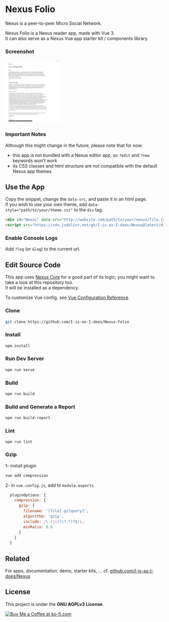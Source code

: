 # Nexus Folio

Nexus is a peer-to-peer Micro Social Network.  

Nexus Folio is a Nexus reader app, made with Vue 3.  
It can also serve as a Nexus Vue app starter kit / components library.  

### Screenshot

<img src="doc/NxFolio-screenshot.png" height="200px" />

### Important Notes

Although this might change in the future, please note that for now:  

- this app is not bundled with a Nexus editor app, so `?edit` and `?new` keywords won't work
- its CSS classes and html structure are not compatible with the default Nexus app themes

## Use the App

Copy the snippet, change the `data-src`, and paste it in an html page.  
If you wish to use your own theme, add  `data-style="path/to/your/theme.css"` to the `div` tag.  

```html
<div id="Nexus" data-src="http://website.com/path/to/your/nexus/file.json#optional-thread-id"></div>
<script src="https://cdn.jsdelivr.net/gh/I-is-as-I-does/Nexus@latest/dist/js/NxFolio.js"></script>
```

### Enable Console Logs

Add `?log` (or `&log`) to the current url. 

## Edit Source Code

This app uses [Nexus Core](https://github.com/I-is-as-I-does/Nexus-Core) for a good part of its logic; you might want to take a look at this repository too.  
It will be installed as a dependency.  

To customize Vue config, see [Vue Configuration Reference](https://cli.vuejs.org/config/).  

### Clone

```bash
git clone https://github.com/I-is-as-I-does/Nexus-Folio
```

### Install

```bash
npm install
```

### Run Dev Server

```bash
npm run serve
```

### Build

```bash
npm run build
```

### Build and Generate a Report

```bash
npm run build-report
```

### Lint

```
npm run lint
```

### Gzip

1- install plugin

```bash
vue add compression
```

2- in `vue.config.js`, add to `module.exports`

```js
  pluginOptions: {
    compression: {
      gzip: {
        filename: '[file].gz[query]',
        algorithm: 'gzip',
        include: /\.(js)(\?.*)?$/i,
        minRatio: 0.8
      }
    }
  }
```

## Related

For apps, documentation, demo, starter kits, ... cf. [github.com/I-is-as-I-does/Nexus](https://github.com/I-is-as-I-does/Nexus) 

## License

This project is under the **GNU AGPLv3 License**. 

<a href='https://ko-fi.com/I2I17EOYP' target='_blank'><img height='36' style='border:0px;height:36px;' src='https://cdn.ko-fi.com/cdn/kofi2.png?v=3' border='0' alt='Buy Me a Coffee at ko-fi.com' /></a>
